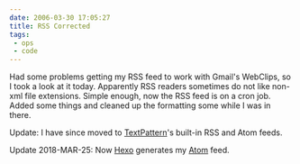 ```yaml
---
date: 2006-03-30 17:05:27
title: RSS Corrected
tags:
 - ops
 - code
---
```


Had some problems getting my RSS feed to work with Gmail's WebClips, so I took a look at it today.  Apparently RSS readers sometimes do not like non-xml file extensions.  Simple enough, now the RSS feed is on a cron job.  Added some things and cleaned up the formatting some while I was in there.

Update: I have since moved to [TextPattern](http://textpattern.com)'s built-in RSS and Atom feeds.

Update 2018-MAR-25: Now [Hexo](https://hexo.io/) generates my [Atom](/atom.xml) feed.